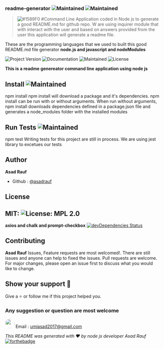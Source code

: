 
           
### readme-generator ![Maintained](https://img.shields.io/badge/readme-generator-yellowgreen) ![Maintained](https://img.shields.io/badge/UNC-bootCamp-blue)

> ![#1589F0](https://placehold.it/15/1589F0/000000?text=+) #Command Line Application coded in Node js to generate a good README.md for github repo. W are using inquirer module that with interact with the user and based on answers provided from the user this application will generate a readme file.

These are the programming languages that we used to built this good README.md file generator
**node.js and javascript and nodeModules**


![Project Version](https://img.shields.io/badge/Version-version1.1-blue)  ![Documentation](https://img.shields.io/badge/Documentation-Yes-yellowgreen) ![Maintained](https://img.shields.io/badge/Maintained-Yes-yellowgreen)  ![License](https://img.shields.io/badge/License-MIT-green)

**This is a readme genereator command line application using node js**

## Install  ![Maintained](https://img.shields.io/badge/npm-install-red)
npm install
npm install will download a package and it's dependencies. npm install can be run with or without arguments. When run without arguments, npm install downloads dependencies defined in a package.json file and generates a node_modules folder with the installed modules

## Run Tests  ![Maintained](https://img.shields.io/badge/npm-test-red)
npm test
Writing tests for this project are still in process. We are using jest library to excetues our tests

## Author
**Asad Rauf**
- Github : [@asadrauf](https://github.com/asadrauf)

## License 
MIT: ![License: MPL 2.0](https://img.shields.io/badge/License-MPL%202.0-brightgreen.svg)
---
**axios and chalk and prompt-checkbox** [![devDependencies Status](https://david-dm.org/dwyl/hapi-auth-jwt2/dev-status.svg)](https://david-dm.org/dwyl/hapi-auth-jwt2?type=dev)
## Contributing
**Asad Rauf**
Issues, Feature requests are most welcomed!. There are still issues and anyone can help to fixed the issues. Pull requests are welcome. For major changes, please open an issue first to discuss what you would like to change.

## Show your support :pray:
Give a :star: or follow me if this project helped you.
### Any suggestion or question are most welcome
<img src="https://avatars1.githubusercontent.com/u/7818024?v=4"  style="border-radius: 18px" width="30px" style = "border: 2px solid green" /> Email : [umiasad2017@gmail.com](asadrauf)

*This README was generated with :heart: by node js developer Asad Rauf*
[![forthebadge](https://forthebadge.com/images/badges/made-with-javascript.svg)](https://forthebadge.com)


